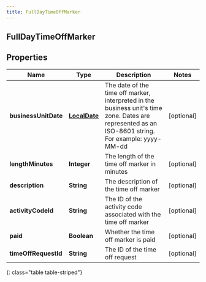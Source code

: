 ```yaml
---
title: FullDayTimeOffMarker
---
```


## FullDayTimeOffMarker

## Properties

| Name                 | Type                                               | Description                                                                                                                                             | Notes      |
| -------------------- | -------------------------------------------------- | ------------------------------------------------------------------------------------------------------------------------------------------------------- | ---------- |
| **businessUnitDate** | <!----><!---->[**LocalDate**](LocalDate.md)<!----> | The date of the time off marker, interpreted in the business unit&#39;s time zone. Dates are represented as an ISO-8601 string. For example: yyyy-MM-dd | [optional] |
| **lengthMinutes**    | <!----><!---->**Integer**<!---->                   | The length of the time off marker in minutes                                                                                                            | [optional] |
| **description**      | <!----><!---->**String**<!---->                    | The description of the time off marker                                                                                                                  | [optional] |
| **activityCodeId**   | <!----><!---->**String**<!---->                    | The ID of the activity code associated with the time off marker                                                                                         | [optional] |
| **paid**             | <!----><!---->**Boolean**<!---->                   | Whether the time off marker is paid                                                                                                                     | [optional] |
| **timeOffRequestId** | <!----><!---->**String**<!---->                    | The ID of the time off request                                                                                                                          | [optional] |

{: class="table table-striped"}
